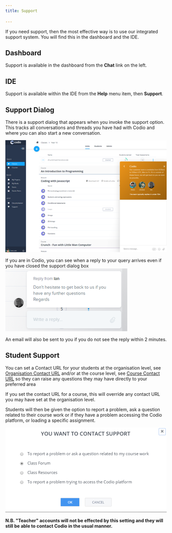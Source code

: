 ```yaml
---
title: Support

---
```


If you need support, then the most effective way is to use our integrated support system. You will find this in the dashboard and the IDE.

## Dashboard
Support is available in the dashboard from the **Chat** link on the left.

## IDE
Support is available within the IDE from the **Help** menu item, then **Support**.

## Support Dialog
There is a support dialog that appears when you invoke the support option. This tracks all conversations and threads you have had with Codio and where you can also start a new conversation.

![Intercom Start](/img/intercomstart.png)

If you are in Codio, you can see when a reply to your query arrives even if you have closed the support dialog box
![Intercom Notification](/img/intercomnotification.png)

An email will also be sent to you if you do not see the reply within 2 minutes.

## Student Support
You can set a Contact URL for your students at the organisation level, see [Organisation Contact URL](/dashboard/organisations/#organisation-contact-url) and/or at the course level, see [Course Contact URL](/courses/classes/#course-contact-url) so they can raise any questions they may have directly to your preferred area

If you set the contact URL for a course, this will override any contact URL you may have set at the organisation level.

Students will then be given the option to report a problem, ask a question related to their course work or if they have a problem accessing the Codio platform, or loading a specific assignment.

![Student options](/img/manage_organization/studentoptions.png)


**N.B. "Teacher" accounts will not be effected by this setting and they will still be able to contact Codio in the usual manner.**



